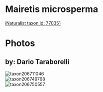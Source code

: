 
Mairetis microsperma
====================
  
[iNaturalist taxon id: 770351](https://www.inaturalist.org/taxa/770351)
# Photos

## by: Dario Taraborelli
  
![taxon206711046](https://inaturalist-open-data.s3.amazonaws.com/photos/221442303/medium.jpg)  
![taxon206749768](https://inaturalist-open-data.s3.amazonaws.com/photos/221485344/medium.jpg)  
![taxon206750557](https://inaturalist-open-data.s3.amazonaws.com/photos/221486172/medium.jpg)
